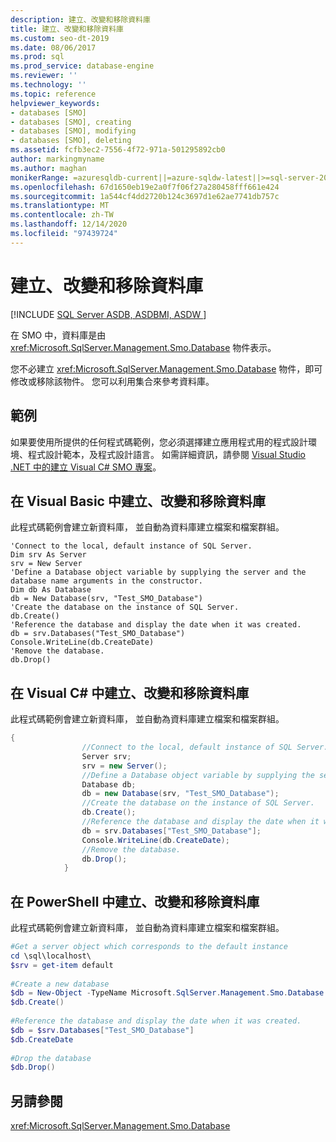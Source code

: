 ```yaml
---
description: 建立、改變和移除資料庫
title: 建立、改變和移除資料庫
ms.custom: seo-dt-2019
ms.date: 08/06/2017
ms.prod: sql
ms.prod_service: database-engine
ms.reviewer: ''
ms.technology: ''
ms.topic: reference
helpviewer_keywords:
- databases [SMO]
- databases [SMO], creating
- databases [SMO], modifying
- databases [SMO], deleting
ms.assetid: fcfb3ec2-7556-4f72-971a-501295892cb0
author: markingmyname
ms.author: maghan
monikerRange: =azuresqldb-current||=azure-sqldw-latest||>=sql-server-2016||>=sql-server-linux-2017||=azuresqldb-mi-current
ms.openlocfilehash: 67d1650eb19e2a0f7f06f27a280458fff661e424
ms.sourcegitcommit: 1a544cf4dd2720b124c3697d1e62ae7741db757c
ms.translationtype: MT
ms.contentlocale: zh-TW
ms.lasthandoff: 12/14/2020
ms.locfileid: "97439724"
---
```

# <a name="creating-altering-and-removing-databases"></a>建立、改變和移除資料庫
[!INCLUDE [SQL Server ASDB, ASDBMI, ASDW ](../../../includes/applies-to-version/sql-asdb-asdbmi-asa.md)]

  在 SMO 中，資料庫是由 <xref:Microsoft.SqlServer.Management.Smo.Database> 物件表示。  
  
 您不必建立 <xref:Microsoft.SqlServer.Management.Smo.Database> 物件，即可修改或移除該物件。 您可以利用集合來參考資料庫。  
  
## <a name="example"></a>範例  
 如果要使用所提供的任何程式碼範例，您必須選擇建立應用程式用的程式設計環境、程式設計範本，及程式設計語言。 如需詳細資訊，請參閱 [Visual Studio .NET 中的建立 Visual C&#35; SMO 專案](../../../relational-databases/server-management-objects-smo/how-to-create-a-visual-csharp-smo-project-in-visual-studio-net.md)。  
  
## <a name="creating-altering-and-removing-a-database-in-visual-basic"></a>在 Visual Basic 中建立、改變和移除資料庫  
 此程式碼範例會建立新資料庫， 並自動為資料庫建立檔案和檔案群組。  
  
```VBNET
'Connect to the local, default instance of SQL Server.
Dim srv As Server
srv = New Server
'Define a Database object variable by supplying the server and the database name arguments in the constructor.
Dim db As Database
db = New Database(srv, "Test_SMO_Database")
'Create the database on the instance of SQL Server.
db.Create()
'Reference the database and display the date when it was created.
db = srv.Databases("Test_SMO_Database")
Console.WriteLine(db.CreateDate)
'Remove the database.
db.Drop()
```
  
## <a name="creating-altering-and-removing-a-database-in-visual-c"></a>在 Visual C# 中建立、改變和移除資料庫  
 此程式碼範例會建立新資料庫， 並自動為資料庫建立檔案和檔案群組。  
  
```csharp  
{  
                //Connect to the local, default instance of SQL Server.   
                Server srv;  
                srv = new Server();  
                //Define a Database object variable by supplying the server and the database name arguments in the constructor.   
                Database db;  
                db = new Database(srv, "Test_SMO_Database");  
                //Create the database on the instance of SQL Server.   
                db.Create();  
                //Reference the database and display the date when it was created.   
                db = srv.Databases["Test_SMO_Database"];  
                Console.WriteLine(db.CreateDate);  
                //Remove the database.   
                db.Drop();  
            }  
```  
  
## <a name="creating-altering-and-removing-a-database-in-powershell"></a>在 PowerShell 中建立、改變和移除資料庫  
 此程式碼範例會建立新資料庫， 並自動為資料庫建立檔案和檔案群組。  
  
```powershell  
#Get a server object which corresponds to the default instance  
cd \sql\localhost\  
$srv = get-item default  
  
#Create a new database  
$db = New-Object -TypeName Microsoft.SqlServer.Management.Smo.Database -argumentlist $srv, "Test_SMO_Database"  
$db.Create()  
  
#Reference the database and display the date when it was created.   
$db = $srv.Databases["Test_SMO_Database"]  
$db.CreateDate  
  
#Drop the database  
$db.Drop()  
```  
  
## <a name="see-also"></a>另請參閱  
 <xref:Microsoft.SqlServer.Management.Smo.Database>  
  
  
